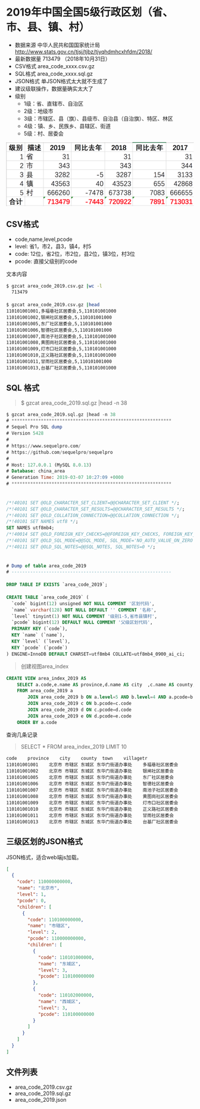 # 2019年中国全国5级行政区划（省、市、县、镇、村）

* 数据来源 中华人民共和国国家统计局 http://www.stats.gov.cn/tjsj/tjbz/tjyqhdmhcxhfdm/2018/
* 最新数据量 713479 （2018年10月31日）
* CSV格式 area_code_xxxx.csv.gz
* SQL格式 area_code_xxxx.sql.gz
* JSON格式 单JSON格式太大就不生成了
* 建议级联操作，数据量确实太大了
* 级别
  * 1级：省、直辖市、自治区
  * 2级：地级市
  * 3级：市辖区、县（旗）、县级市、自治县（自治旗）、特区、林区
  * 4级：镇、乡、民族乡、县辖区、街道
  * 5级：村、居委会


![summary](summary.png "汇总")

## CSV格式

* code,name,level,pcode
* level: 省1，市2，县3，镇4，村5
* code: 12位，省2位，市2位，县2位，镇3位，村3位
* pcode: 直接父级别的code

文本内容

```bash
$ gzcat area_code_2019.csv.gz |wc -l
  713479

$ gzcat area_code_2019.csv.gz |head
110101001001,多福巷社区居委会,5,110101001000
110101001002,银闸社区居委会,5,110101001000
110101001005,东厂社区居委会,5,110101001000
110101001006,智德社区居委会,5,110101001000
110101001007,南池子社区居委会,5,110101001000
110101001008,黄图岗社区居委会,5,110101001000
110101001009,灯市口社区居委会,5,110101001000
110101001010,正义路社区居委会,5,110101001000
110101001011,甘雨社区居委会,5,110101001000
110101001013,台基厂社区居委会,5,110101001000
```

## SQL 格式

> $ gzcat area_code_2019.sql.gz |head -n 38

```sql
$ gzcat area_code_2019.sql.gz |head -n 38
# ************************************************************
# Sequel Pro SQL dump
# Version 5428
#
# https://www.sequelpro.com/
# https://github.com/sequelpro/sequelpro
#
# Host: 127.0.0.1 (MySQL 8.0.13)
# Database: china_area
# Generation Time: 2019-03-07 10:27:09 +0000
# ************************************************************


/*!40101 SET @OLD_CHARACTER_SET_CLIENT=@@CHARACTER_SET_CLIENT */;
/*!40101 SET @OLD_CHARACTER_SET_RESULTS=@@CHARACTER_SET_RESULTS */;
/*!40101 SET @OLD_COLLATION_CONNECTION=@@COLLATION_CONNECTION */;
/*!40101 SET NAMES utf8 */;
SET NAMES utf8mb4;
/*!40014 SET @OLD_FOREIGN_KEY_CHECKS=@@FOREIGN_KEY_CHECKS, FOREIGN_KEY_CHECKS=0 */;
/*!40101 SET @OLD_SQL_MODE=@@SQL_MODE, SQL_MODE='NO_AUTO_VALUE_ON_ZERO' */;
/*!40111 SET @OLD_SQL_NOTES=@@SQL_NOTES, SQL_NOTES=0 */;


# Dump of table area_code_2019
# ------------------------------------------------------------

DROP TABLE IF EXISTS `area_code_2019`;

CREATE TABLE `area_code_2019` (
  `code` bigint(12) unsigned NOT NULL COMMENT '区划代码',
  `name` varchar(128) NOT NULL DEFAULT '' COMMENT '名称',
  `level` tinyint(1) NOT NULL COMMENT '级别1-5,省市县镇村',
  `pcode` bigint(12) DEFAULT NULL COMMENT '父级区划代码',
  PRIMARY KEY (`code`),
  KEY `name` (`name`),
  KEY `level` (`level`),
  KEY `pcode` (`pcode`)
) ENGINE=InnoDB DEFAULT CHARSET=utf8mb4 COLLATE=utf8mb4_0900_ai_ci;
```

> 创建视图area_index

```sql
CREATE VIEW area_index_2019 AS
    SELECT a.code,e.name AS province,d.name AS city  ,c.name AS county,b.name AS town,a.name AS villagetr
    FROM area_code_2019 a
        JOIN area_code_2019 b ON a.level=5 AND b.level=4 AND a.pcode=b.code
        JOIN area_code_2019 c ON b.pcode=c.code
        JOIN area_code_2019 d ON c.pcode=d.code
        JOIN area_code_2019 e ON d.pcode=e.code
    ORDER BY a.code
```

查询几条记录

> SELECT * FROM area_index_2019 LIMIT 10

```text
code    province    city    county  town    villagetr
110101001001    北京市 市辖区 东城区 东华门街道办事处    多福巷社区居委会
110101001002    北京市 市辖区 东城区 东华门街道办事处    银闸社区居委会
110101001005    北京市 市辖区 东城区 东华门街道办事处    东厂社区居委会
110101001006    北京市 市辖区 东城区 东华门街道办事处    智德社区居委会
110101001007    北京市 市辖区 东城区 东华门街道办事处    南池子社区居委会
110101001008    北京市 市辖区 东城区 东华门街道办事处    黄图岗社区居委会
110101001009    北京市 市辖区 东城区 东华门街道办事处    灯市口社区居委会
110101001010    北京市 市辖区 东城区 东华门街道办事处    正义路社区居委会
110101001011    北京市 市辖区 东城区 东华门街道办事处    甘雨社区居委会
110101001013    北京市 市辖区 东城区 东华门街道办事处    台基厂社区居委会
```

## 三级区划的JSON格式

JSON格式，适合web端js加载。


```json
[
  {
    "code": 110000000000,
    "name": "北京市",
    "level": 1,
    "pcode": 0,
    "children": [
      {
        "code": 110100000000,
        "name": "市辖区",
        "level": 2,
        "pcode": 110000000000,
        "children": [
          {
            "code": 110101000000,
            "name": "东城区",
            "level": 3,
            "pcode": 110100000000
          },
          {
            "code": 110102000000,
            "name": "西城区",
            "level": 3,
            "pcode": 110100000000
          }
        ]
      }
    ]
  }
]
```

## 文件列表

- area_code_2019.csv.gz
- area_code_2019.sql.gz
- area_code_2019.json